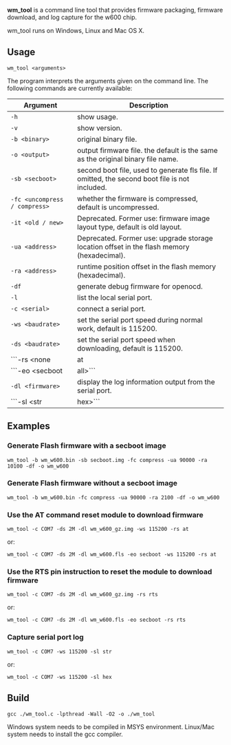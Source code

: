 **wm_tool** is a command line tool that provides firmware packaging, firmware download, and log capture for the w600 chip. 

wm_tool runs on Windows, Linux and Mac OS X.

Usage
-----
```
wm_tool <arguments>
```

The program interprets the arguments given on the command line.
The following commands are currently available:

Argument | Description
---------|-------------
```-h``` | show usage.
```-v``` | show version.
```-b <binary>``` | original binary file.
```-o <output>``` | output firmware file. the default is the same as the original binary file name.
```-sb <secboot> ```| second boot file, used to generate fls file. If omitted, the second boot file is not included.
```-fc <uncompress / compress>``` | whether the firmware is compressed, default is uncompressed.
```-it <old / new>``` | Deprecated. Former use: firmware image layout type, default is old layout.
```-ua <address>``` | Deprecated. Former use: upgrade storage location offset in the flash memory (hexadecimal).
```-ra <address>``` | runtime position offset in the flash memory (hexadecimal).
```-df``` | generate debug firmware for openocd.
```-l``` | list the local serial port.
```-c <serial>``` | connect a serial port.
```-ws <baudrate>``` | set the serial port speed during normal work, default is 115200.
```-ds <baudrate>``` | set the serial port speed when downloading, default is 115200.
```-rs <none | at | rts>``` | set module or development board reset method, default is manual control.
```-eo <secboot | all>``` | firmware area erase option.
```-dl <firmware>``` | display the log information output from the serial port.
```-sl <str | hex>``` | display the log information output from the serial port.

Examples
--------

### Generate Flash firmware with a secboot image
```
wm_tool -b wm_w600.bin -sb secboot.img -fc compress -ua 90000 -ra 10100 -df -o wm_w600
```

### Generate Flash firmware without a secboot image
```
wm_tool -b wm_w600.bin -fc compress -ua 90000 -ra 2100 -df -o wm_w600
```

### Use the AT command reset module to download firmware
```
wm_tool -c COM7 -ds 2M -dl wm_w600_gz.img -ws 115200 -rs at
```
or:
```
wm_tool -c COM7 -ds 2M -dl wm_w600.fls -eo secboot -ws 115200 -rs at
```

### Use the RTS pin instruction to reset the module to download firmware
```
wm_tool -c COM7 -ds 2M -dl wm_w600_gz.img -rs rts
```
or:
```
wm_tool -c COM7 -ds 2M -dl wm_w600.fls -eo secboot -rs rts
```

### Capture serial port log
```
wm_tool -c COM7 -ws 115200 -sl str
```
or:
```
wm_tool -c COM7 -ws 115200 -sl hex
```


Build
-----
```
gcc ./wm_tool.c -lpthread -Wall -O2 -o ./wm_tool
```

Windows system needs to be compiled in MSYS environment.
Linux/Mac system needs to install the gcc compiler.